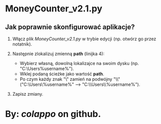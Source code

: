 # MoneyCounter_v2.1.py


## Jak poprawnie skonfigurować aplikacje?

1. Włącz plik *MoneyCounter_v2.1.py* w trybie edycji (np. otwórz go przez notatnik).

2. Następnie zlokalizuj zmienną **path** (linijka 4):
    - Wybierz własną, dowolną lokalizajce na swoim dysku (np. "C:\Users\%username%").
    - Wklej podaną ścieżke jako wartość **path**.
    - Po czym każdy znak "\\" zamień na podwójny "\\\\" ("C:\\Users\\%username%" --> "C:\\\\Users\\\\%username%").

3. Zapisz zmiany.

# By: ***colappo*** on github.
